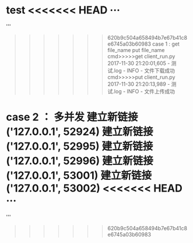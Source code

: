 **test**
<<<<<<< HEAD
···
=======
'''
>>>>>>> 620b9c504a658494b7e67b41c8e6745a03b60983
case 1 :  get file_name   put file_name
cmd>>>>>get client_run.py 
2017-11-30 21:20:01,605 - 测试.log - INFO - 文件下载成功
cmd>>>>>put client_run.py
2017-11-30 21:20:13,989 - 测试.log - INFO - 文件上传成功

case 2 ： 多并发
建立新链接 ('127.0.0.1', 52924)
建立新链接 ('127.0.0.1', 52995)
建立新链接 ('127.0.0.1', 52996)
建立新链接 ('127.0.0.1', 53001)
建立新链接 ('127.0.0.1', 53002)
<<<<<<< HEAD
···
=======
'''
>>>>>>> 620b9c504a658494b7e67b41c8e6745a03b60983

